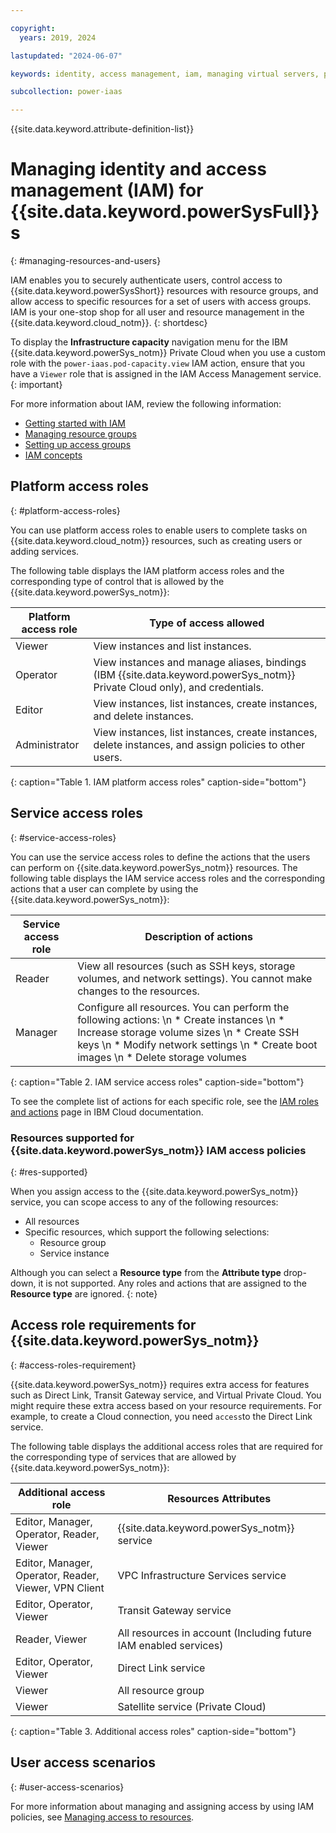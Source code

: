 ```yaml
---

copyright:
  years: 2019, 2024

lastupdated: "2024-06-07"

keywords: identity, access management, iam, managing virtual servers, platform access roles, user access scenarios

subcollection: power-iaas

---
```


{{site.data.keyword.attribute-definition-list}}

# Managing identity and access management (IAM) for {{site.data.keyword.powerSysFull}}s
{: #managing-resources-and-users}

IAM enables you to securely authenticate users, control access to {{site.data.keyword.powerSysShort}} resources with resource groups, and allow access to specific resources for a set of users with access groups. IAM is your one-stop shop for all user and resource management in the {{site.data.keyword.cloud_notm}}.
{: shortdesc}

To display the **Infrastructure capacity** navigation menu for the IBM {{site.data.keyword.powerSys_notm}} Private Cloud when you use a custom role with the `power-iaas.pod-capacity.view` IAM action, ensure that you have a `Viewer` role that is assigned in the IAM Access Management service.
{: important}

For more information about IAM, review the following information:

- [Getting started with IAM](/docs/account?topic=account-access-getstarted)
- [Managing resource groups](/docs/account?topic=account-rgs)
- [Setting up access groups](/docs/account?topic=account-groups)
- [IAM concepts](/docs/account?topic=account-iamoverview)

## Platform access roles
{: #platform-access-roles}

You can use platform access roles to enable users to complete tasks on {{site.data.keyword.cloud_notm}} resources, such as creating users or adding services.

The following table displays the IAM platform access roles and the corresponding type of control that is allowed by the {{site.data.keyword.powerSys_notm}}:

| Platform access role | Type of access allowed                                                                                  |
| -------------------- | ------------------------------------------------------------------------------------------------------- |
| Viewer               | View instances and list instances.                                                                      |
| Operator             | View instances and manage aliases, bindings (IBM {{site.data.keyword.powerSys_notm}} Private Cloud only), and credentials.                     |
| Editor               | View instances, list instances, create instances, and delete instances.                                 |
| Administrator        | View instances, list instances, create instances, delete instances, and assign policies to other users. |
{: caption="Table 1. IAM platform access roles" caption-side="bottom"}

## Service access roles
{: #service-access-roles}

You can use the service access roles to define the actions that the users can perform on {{site.data.keyword.powerSys_notm}} resources. The following table displays the IAM service access roles and the corresponding actions that a user can complete by using the {{site.data.keyword.powerSys_notm}}:

| Service access role | Description of actions |
|-----------|-------------------------|
| Reader | View all resources (such as SSH keys, storage volumes, and network settings). You cannot make changes to the resources. |
| Manager | Configure all resources. You can perform the following actions: \n * Create instances \n * Increase storage volume sizes \n * Create SSH keys \n * Modify network settings \n * Create boot images \n * Delete storage volumes |
{: caption="Table 2. IAM service access roles" caption-side="bottom"}

To see the complete list of actions for each specific role, see the [IAM roles and actions](/docs/account?topic=account-iam-service-roles-actions#power-iaas-roles) page in IBM Cloud documentation.

### Resources supported for {{site.data.keyword.powerSys_notm}} IAM access policies
{: #res-supported}

When you assign access to the {{site.data.keyword.powerSys_notm}} service, you can scope access to any of the following resources:
- All resources
- Specific resources, which support the following selections:
    - Resource group
    - Service instance
  
Although you can select a **Resource type** from the **Attribute type** drop-down, it is not supported. Any roles and actions that are assigned to the **Resource type** are ignored.
{: note}

## Access role requirements for {{site.data.keyword.powerSys_notm}}
{: #access-roles-requirement}

{{site.data.keyword.powerSys_notm}} requires extra access for features such as Direct Link, Transit Gateway service, and Virtual Private Cloud. You might require these extra access based on your resource requirements. For example, to create a Cloud connection, you need `access`to the Direct Link service.

The following table displays the additional access roles that are required for the corresponding type of services that are allowed by {{site.data.keyword.powerSys_notm}}:

| Additional access role | Resources Attributes                                                                                  |
| ---------------------- | ----------------------------------------------------------------------------------------------------- |
| Editor, Manager, Operator, Reader, Viewer               | {{site.data.keyword.powerSys_notm}} service                          |
| Editor, Manager, Operator, Reader, Viewer, VPN Client   | VPC Infrastructure Services service                                  |
| Editor, Operator, Viewer                                | Transit Gateway service                                              |
| Reader, Viewer                                          | All resources in account (Including future IAM enabled services)     |
| Editor, Operator, Viewer                                | Direct Link service                                                  |
| Viewer                                                  | All resource group                                                   |
| Viewer                                                  | Satellite service (Private Cloud)                                    |
{: caption="Table 3. Additional access roles" caption-side="bottom"}

## User access scenarios
{: #user-access-scenarios}

For more information about managing and assigning access by using IAM policies, see [Managing access to resources](/docs/iam?topic=iam-iammanidaccser).

